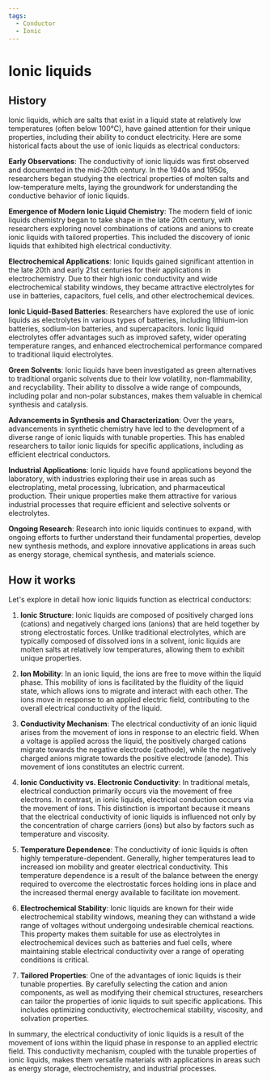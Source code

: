 ```yaml
---
tags:
  - Conductor
  - Ionic
---
```


# Ionic liquids

## History

Ionic liquids, which are salts that exist in a liquid state at relatively low temperatures (often below 100°C), have gained attention for their unique properties, including their ability to conduct electricity. Here are some historical facts about the use of ionic liquids as electrical conductors:

**Early Observations**: The conductivity of ionic liquids was first observed and documented in the mid-20th century. In the 1940s and 1950s, researchers began studying the electrical properties of molten salts and low-temperature melts, laying the groundwork for understanding the conductive behavior of ionic liquids.

**Emergence of Modern Ionic Liquid Chemistry**: The modern field of ionic liquids chemistry began to take shape in the late 20th century, with researchers exploring novel combinations of cations and anions to create ionic liquids with tailored properties. This included the discovery of ionic liquids that exhibited high electrical conductivity.

**Electrochemical Applications**: Ionic liquids gained significant attention in the late 20th and early 21st centuries for their applications in electrochemistry. Due to their high ionic conductivity and wide electrochemical stability windows, they became attractive electrolytes for use in batteries, capacitors, fuel cells, and other electrochemical devices.

**Ionic Liquid-Based Batteries**: Researchers have explored the use of ionic liquids as electrolytes in various types of batteries, including lithium-ion batteries, sodium-ion batteries, and supercapacitors. Ionic liquid electrolytes offer advantages such as improved safety, wider operating temperature ranges, and enhanced electrochemical performance compared to traditional liquid electrolytes.

**Green Solvents**: Ionic liquids have been investigated as green alternatives to traditional organic solvents due to their low volatility, non-flammability, and recyclability. Their ability to dissolve a wide range of compounds, including polar and non-polar substances, makes them valuable in chemical synthesis and catalysis.

**Advancements in Synthesis and Characterization**: Over the years, advancements in synthetic chemistry have led to the development of a diverse range of ionic liquids with tunable properties. This has enabled researchers to tailor ionic liquids for specific applications, including as efficient electrical conductors.

**Industrial Applications**: Ionic liquids have found applications beyond the laboratory, with industries exploring their use in areas such as electroplating, metal processing, lubrication, and pharmaceutical production. Their unique properties make them attractive for various industrial processes that require efficient and selective solvents or electrolytes.

**Ongoing Research**: Research into ionic liquids continues to expand, with ongoing efforts to further understand their fundamental properties, develop new synthesis methods, and explore innovative applications in areas such as energy storage, chemical synthesis, and materials science.

## How it works

Let's explore in detail how ionic liquids function as electrical conductors:

1. **Ionic Structure**: Ionic liquids are composed of positively charged ions (cations) and negatively charged ions (anions) that are held together by strong electrostatic forces. Unlike traditional electrolytes, which are typically composed of dissolved ions in a solvent, ionic liquids are molten salts at relatively low temperatures, allowing them to exhibit unique properties.

2. **Ion Mobility**: In an ionic liquid, the ions are free to move within the liquid phase. This mobility of ions is facilitated by the fluidity of the liquid state, which allows ions to migrate and interact with each other. The ions move in response to an applied electric field, contributing to the overall electrical conductivity of the liquid.

3. **Conductivity Mechanism**: The electrical conductivity of an ionic liquid arises from the movement of ions in response to an electric field. When a voltage is applied across the liquid, the positively charged cations migrate towards the negative electrode (cathode), while the negatively charged anions migrate towards the positive electrode (anode). This movement of ions constitutes an electric current.

4. **Ionic Conductivity vs. Electronic Conductivity**: In traditional metals, electrical conduction primarily occurs via the movement of free electrons. In contrast, in ionic liquids, electrical conduction occurs via the movement of ions. This distinction is important because it means that the electrical conductivity of ionic liquids is influenced not only by the concentration of charge carriers (ions) but also by factors such as temperature and viscosity.

5. **Temperature Dependence**: The conductivity of ionic liquids is often highly temperature-dependent. Generally, higher temperatures lead to increased ion mobility and greater electrical conductivity. This temperature dependence is a result of the balance between the energy required to overcome the electrostatic forces holding ions in place and the increased thermal energy available to facilitate ion movement.

6. **Electrochemical Stability**: Ionic liquids are known for their wide electrochemical stability windows, meaning they can withstand a wide range of voltages without undergoing undesirable chemical reactions. This property makes them suitable for use as electrolytes in electrochemical devices such as batteries and fuel cells, where maintaining stable electrical conductivity over a range of operating conditions is critical.

7. **Tailored Properties**: One of the advantages of ionic liquids is their tunable properties. By carefully selecting the cation and anion components, as well as modifying their chemical structures, researchers can tailor the properties of ionic liquids to suit specific applications. This includes optimizing conductivity, electrochemical stability, viscosity, and solvation properties.

In summary, the electrical conductivity of ionic liquids is a result of the movement of ions within the liquid phase in response to an applied electric field. This conductivity mechanism, coupled with the tunable properties of ionic liquids, makes them versatile materials with applications in areas such as energy storage, electrochemistry, and industrial processes.